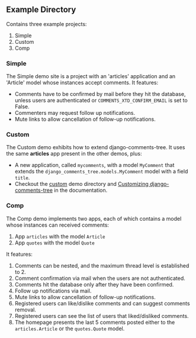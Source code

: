 ## Example Directory ##

Contains three example projects:

 1. Simple
 2. Custom
 3. Comp

### Simple ###

The Simple demo site is a project with an 'articles' application and an 'Article' model whose instances accept comments. It features: 

 * Comments have to be confirmed by mail before they hit the database, unless users are authenticated or `COMMENTS_XTD_CONFIRM_EMAIL` is set to False. 
 * Commenters may request follow up notifications.
 * Mute links to allow cancellation of follow-up notifications.


### Custom ###

The Custom demo exhibits how to extend django-comments-tree. It uses the same **articles** app present in the other demos, plus:

 * A new application, called `mycomments`, with a model `MyComment` that extends the `django_comments_tree.models.MyComment` model with a field `title`.
 * Checkout the [custom](https://github.com/sharpertool/django-comments-tree/example/custom/) demo directory and [Customizing django-comments-tree](http://django-comments-tree.readthedocs.io/en/latest/extending.html) in the documentation.


### Comp ###

The Comp demo implements two apps, each of which contains a model whose instances can received comments:

 1. App `articles` with the model `Article`
 1. App `quotes` with the model `Quote`
    
It features:

 1. Comments can be nested, and the maximum thread level is established to 2.
 1. Comment confirmation via mail when the users are not authenticated.
 1. Comments hit the database only after they have been confirmed.
 1. Follow up notifications via mail.
 1. Mute links to allow cancellation of follow-up notifications.
 1. Registered users can like/dislike comments and can suggest comments removal.
 1. Registered users can see the list of users that liked/disliked comments.
 1. The homepage presents the last 5 comments posted either to the `articles.Article` or the `quotes.Quote` model.
